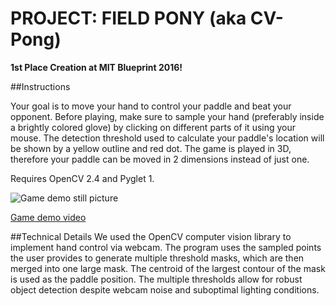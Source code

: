 # PROJECT: FIELD PONY (aka CV-Pong)

**1st Place Creation at MIT Blueprint 2016!**

##Instructions

Your goal is to move your hand to control your paddle and beat your opponent. Before playing, make sure to sample your hand (preferably inside a brightly colored glove) by clicking on different parts of it using your mouse. The detection threshold used to calculate your paddle's location will be shown by a yellow outline and red dot. The game is played in 3D, therefore your paddle can be moved in 2 dimensions instead of just one.

Requires OpenCV 2.4 and Pyglet 1.


![Game demo still picture](http://i.imgur.com/mkMdFDX.png)

[Game demo video](http://i.imgur.com/fIPxxGI.gif)

##Technical Details
We used the OpenCV computer vision library to implement hand control via webcam. The program uses the sampled points the user provides to generate multiple threshold masks, which are then merged into one large mask. The centroid of the largest contour of the mask is used as the paddle position. The multiple thresholds allow for robust object detection despite webcam noise and suboptimal lighting conditions.
